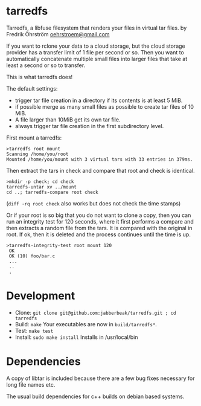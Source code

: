 # tarredfs
Tarredfs, a libfuse filesystem that renders your files in virtual tar files.
by Fredrik Öhrström oehrstroem@gmail.com

If you want to rclone your data to a cloud storage, but the cloud storage provider has
a transfer limit of 1 file per second or so. Then you want to automatically concatenate
multiple small files into larger files that take at least a second or so to transfer.

This is what tarredfs does! 

The default settings:
* trigger tar file creation in a directory if its contents is at least 5 MiB.
* if possible merge as many small files as possible to create tar files of 10 MiB. 
* A file larger than 10MiB get its own tar file.
* always trigger tar file creation in the first subdirectory level.

First mount a tarredfs:
```
>tarredfs root mount
Scanning /home/you/root
Mounted /home/you/mount with 3 virtual tars with 33 entries in 379ms.
```

Then extract the tars in check and compare that root and check is identical.
```
>mkdir -p check; cd check
tarredfs-untar xv ../mount
cd ..; tarredfs-compare root check
```
(`diff -rq root check` also works but does not check the time stamps)

Or if your root is so big that you do not want to clone a copy, then you
can run an integrity test for 120 seconds, where it first performs a compare and then extracts a random file from the tars. It is compared with the original in root. If ok, then it is deleted and the process continues until the time is up.
```
>tarredfs-integrity-test root mount 120
 OK
 OK (10) foo/bar.c
 ...
 ..
 .
```

# Development
* Clone: `git clone git@github.com:jabberbeak/tarredfs.git ; cd tarredfs`
* Build: `make` Your executables are now in `build/tarredfs*`.
* Test: `make test`
* Install: `sudo make install` Installs in /usr/local/bin

# Dependencies

A copy of libtar is included because there are a few bug fixes necessary for long file names etc. 

The usual build dependencies for c++ builds on debian based systems.
